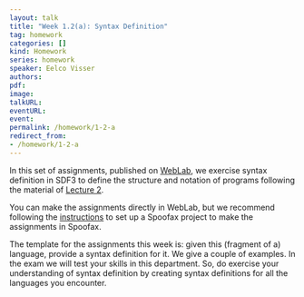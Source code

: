 ```yaml
---
layout: talk
title: "Week 1.2(a): Syntax Definition"
tag: homework
categories: []
kind: Homework
series: homework
speaker: Eelco Visser
authors:
pdf:
image:
talkURL:
eventURL:
event:
permalink: /homework/1-2-a
redirect_from:
- /homework/1-2-a
---
```


In this set of assignments, published on [WebLab](https://weblab.tudelft.nl/cs4200/2021-2022/assignment/87648/info), we exercise syntax definition in SDF3 to define the structure and notation of programs following the material of [Lecture 2]({{site.baseurl}}/lectures/2).

You can make the assignments directly in WebLab, but we recommend following the [instructions]({{site.baseurl}}/homework/1-1-b) to set up a Spoofax project to make the assignments in Spoofax.

The template for the assignments this week is: given this (fragment of a) language, provide a syntax definition for it.
We give a couple of examples.
In the exam we will test your skills in this department.
So, do exercise your understanding of syntax definition by creating syntax definitions for all the languages you encounter.
